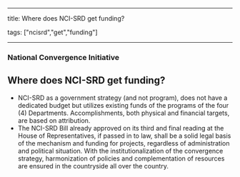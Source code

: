 
---

title: Where does NCI-SRD get funding?

tags: ["ncisrd","get","funding"]

---

### National Convergence Initiative

## Where does NCI-SRD get funding?


 - NCI-SRD as a government strategy (and not program), does not have a dedicated budget but utilizes existing funds of the programs  of the four (4) Departments. Accomplishments, both physical and financial targets, are based on attribution.
 - The NCI-SRD Bill already approved on its third and final reading at the House of Representatives, if passed in to law, shall be a solid legal basis of the mechanism and funding for projects, regardless of administration and political situation. With the institutionalization of the convergence strategy, harmonization of policies and complementation of resources are ensured in the countryside all over the country.
